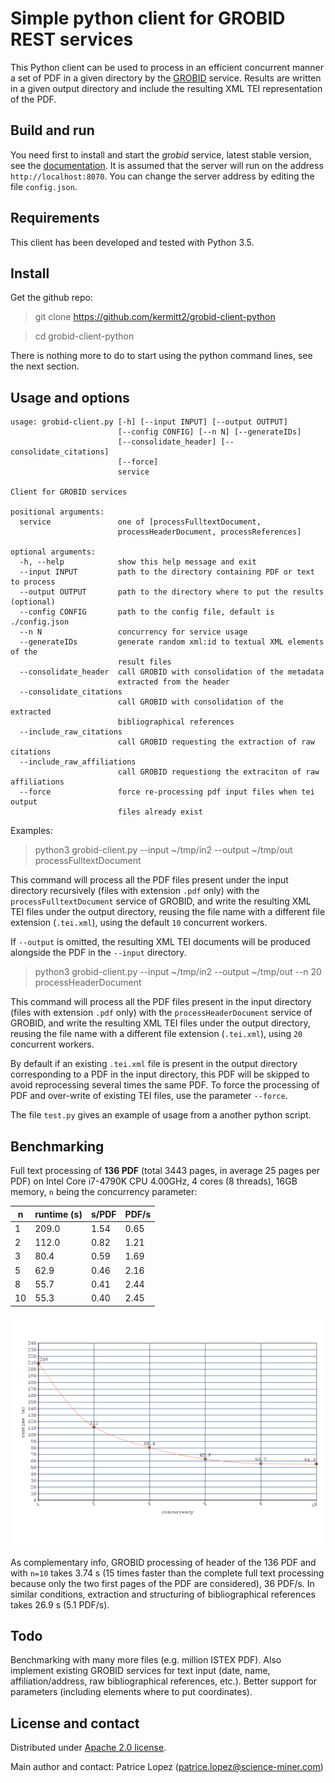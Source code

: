 # Simple python client for GROBID REST services

This Python client can be used to process in an efficient concurrent manner a set of PDF in a given directory by the [GROBID](https://github.com/kermitt2/grobid) service. Results are written in a given output directory and include the resulting XML TEI representation of the PDF. 

## Build and run

You need first to install and start the *grobid* service, latest stable version, see the [documentation](http://grobid.readthedocs.io/). It is assumed that the server will run on the address `http://localhost:8070`. You can change the server address by editing the file `config.json`.

## Requirements

This client has been developed and tested with Python 3.5.

## Install

Get the github repo:

> git clone https://github.com/kermitt2/grobid-client-python

> cd grobid-client-python

There is nothing more to do to start using the python command lines, see the next section. 

## Usage and options

```
usage: grobid-client.py [-h] [--input INPUT] [--output OUTPUT]
                        [--config CONFIG] [--n N] [--generateIDs]
                        [--consolidate_header] [--consolidate_citations]
                        [--force]
                        service

Client for GROBID services

positional arguments:
  service               one of [processFulltextDocument,
                        processHeaderDocument, processReferences]

optional arguments:
  -h, --help            show this help message and exit
  --input INPUT         path to the directory containing PDF or text to process
  --output OUTPUT       path to the directory where to put the results (optional)
  --config CONFIG       path to the config file, default is ./config.json
  --n N                 concurrency for service usage
  --generateIDs         generate random xml:id to textual XML elements of the
                        result files
  --consolidate_header  call GROBID with consolidation of the metadata
                        extracted from the header
  --consolidate_citations
                        call GROBID with consolidation of the extracted
                        bibliographical references
  --include_raw_citations
                        call GROBID requesting the extraction of raw citations 
  --include_raw_affiliations
                        call GROBID requestiong the extraciton of raw affiliations
  --force               force re-processing pdf input files when tei output
                        files already exist
```

Examples:

> python3 grobid-client.py --input ~/tmp/in2 --output ~/tmp/out processFulltextDocument

This command will process all the PDF files present under the input directory recursively (files with extension `.pdf` only) with the `processFulltextDocument` service of GROBID, and write the resulting XML TEI files under the output directory, reusing the file name with a different file extension (`.tei.xml`), using the default `10` concurrent workers. 

If `--output` is omitted, the resulting XML TEI documents will be produced alongside the PDF in the `--input` directory.

> python3 grobid-client.py --input ~/tmp/in2 --output ~/tmp/out --n 20 processHeaderDocument

This command will process all the PDF files present in the input directory (files with extension `.pdf` only) with the `processHeaderDocument` service of GROBID, and write the resulting XML TEI files under the output directory, reusing the file name with a different file extension (`.tei.xml`), using `20` concurrent workers. 

By default if an existing `.tei.xml` file is present in the output directory corresponding to a PDF in the input directory, this PDF will be skipped to avoid reprocessing several times the same PDF. To force the processing of PDF and over-write of existing TEI files, use the parameter `--force`.   

The file `test.py` gives an example of usage from a another python script. 

## Benchmarking

Full text processing of __136 PDF__ (total 3443 pages, in average 25 pages per PDF) on Intel Core i7-4790K CPU 4.00GHz, 4 cores (8 threads), 16GB memory, `n` being the concurrency parameter:

| n  | runtime (s)| s/PDF | PDF/s |
|----|------------|-------|-------|
| 1  | 209.0 | 1.54       | 0.65 |
| 2  | 112.0 | 0.82       | 1.21 |
| 3  | 80.4  | 0.59       | 1.69 |
| 5  | 62.9  | 0.46       | 2.16 |
| 8  | 55.7  | 0.41       | 2.44 |
| 10 | 55.3  | 0.40       | 2.45 |

![Runtime Plot](resources/20180928112135.png)

As complementary info, GROBID processing of header of the 136 PDF and with `n=10` takes 3.74 s (15 times faster than the complete full text processing because only the two first pages of the PDF are considered), 36 PDF/s. In similar conditions, extraction and structuring of bibliographical references takes 26.9 s (5.1 PDF/s).

## Todo

Benchmarking with many more files (e.g. million ISTEX PDF). Also implement existing GROBID services for text input (date, name, affiliation/address, raw bibliographical references, etc.). Better support for parameters (including elements where to put coordinates).

## License and contact

Distributed under [Apache 2.0 license](http://www.apache.org/licenses/LICENSE-2.0). 

Main author and contact: Patrice Lopez (<patrice.lopez@science-miner.com>)
